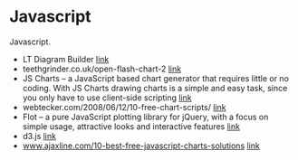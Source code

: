 # Javascript

Javascript.

* LT Diagram Builder [link](http://www.lutanho.net/)
* teethgrinder.co.uk/open-flash-chart-2 [link](http://teethgrinder.co.uk/open-flash-chart-2)
* JS Charts – a JavaScript based chart generator that requires little or no coding. With JS Charts drawing charts is a simple and easy task, since you only have to use client-side scripting [link](http://www.jscharts.com/)
* webtecker.com/2008/06/12/10-free-chart-scripts/ [link](http://webtecker.com/2008/06/12/10-free-chart-scripts/)
* Flot – a pure JavaScript plotting library for jQuery, with a focus on simple usage, attractive looks and interactive features [link](http://www.flotcharts.org/)
* d3.js [link](https://github.com/d3/d3/wiki/Gallery)
* www.ajaxline.com/10-best-free-javascript-charts-solutions [link](http://www.ajaxline.com/10-best-free-javascript-charts-solutions)